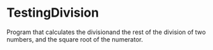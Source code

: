 # TestingDivision
Program that calculates the divisionand the rest of the division of two numbers, and the square root of the numerator.

